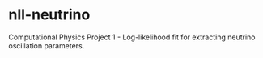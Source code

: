 # nll-neutrino
Computational Physics Project 1 - Log-likelihood fit for extracting neutrino oscillation parameters.
